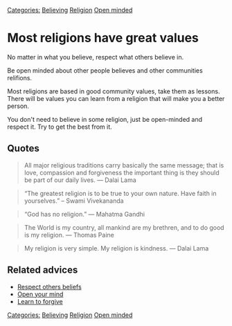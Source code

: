 [Categories:](../Categories/index.md) [Believing](../Categories/Believing.md) [Religion](../Categories/Religion.md) [Open minded](../Categories/Open%20minded.md)
# Most religions have great values

No matter in what you believe, respect what others believe in.

Be open minded about other people believes and other communities relifions.

Most religions are based in good community values, take them as lessons. There will be values you can learn from a religion that will make you a better person.

You don't need to believe in some religion, just be open-minded and respect it. Try to get the best from it.

## Quotes

> All major religious traditions carry basically the same message; that is love, compassion and forgiveness the important thing is they should be part of our daily lives. — Dalai Lama

> “The greatest religion is to be true to your own nature. Have faith in yourselves.” – Swami Vivekananda

> “God has no religion.” ― Mahatma Gandhi

> The World is my country, all mankind are my brethren, and to do good is my religion. ― Thomas Paine

> My religion is very simple. My religion is kindness. ― Dalai Lama

## Related advices

- [Respect others beliefs](../Respect%20others%20beliefs/index.md)
- [Open your mind](../Open%20your%20mind/index.md)
- [Learn to forgive](../Learn%20to%20forgive/index.md)

[Categories:](../Categories/index.md) [Believing](../Categories/Believing.md) [Religion](../Categories/Religion.md) [Open minded](../Categories/Open%20minded.md)